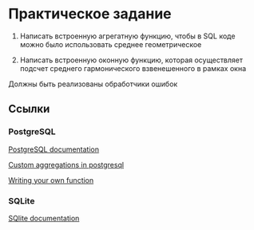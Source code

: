 # Практическое задание 

1. Написать встроенную агрегатную функцию, чтобы в SQL коде можно было использовать среднее геометрическое 

2. Написать встроенную оконную функцию, которая осуществляет подсчет среднего гармонического взвенешенного в рамках окна 

Должны быть реализованы обработчики ошибок 


## Ссылки 



### PostgreSQL
[PostgreSQL documentation](https://www.postgresql.org/docs/9.5/xaggr.html)

[Custom aggregations in postgresql](https://hashrocket.com/blog/posts/custom-aggregates-in-postgresql) 

  [Writing your own function](https://www.cybertec-postgresql.com/en/writing-your-own-aggregation-functions/) 


### SQLite

[SQlite documentation](https://www.sqlite.org/appfunc.html) 


